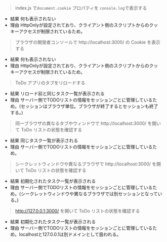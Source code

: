 > index.js で`document.cookie` プロパティを `console.log`で表示する

- 結果
何も表示されない
- 理由
HttpOnlyが設定されており、クライアント側のスクリプトからのクッキーアクセスが制限されているため。

> ブラウザの開発者コンソールで http://localhost:3000/ の Cookie を表示する

- 結果
何も表示されない
- 理由
HttpOnlyが設定されており、クライアント側のスクリプトからのクッキーアクセスが制限されているため。

> ToDo アプリのタブをリロードする

- 結果
リロード前と同じタスク一覧が表示される
- 理由
サーバー側でTODOリストの情報をセッションごとに管理しているため。(セッションはブラウザ単位。ブラウザが終了するとセッションも終了する。)

> 同一ブラウザの異なるタブやウィンドウで http://localhost:3000/ を開いて ToDo リストの状態を確認する

- 結果
同じタスク一覧が表示される
- 理由
サーバー側でTODOリストの情報をセッションごとに管理しているため。

> シークレットウィンドウや異なるブラウザで http://localhost:3000/ を開いて ToDo リストの状態を確認する

- 結果
初期化されたタスク一覧が表示される
- 理由
サーバー側でTODOリストの情報をセッションごとに管理しているため。(シークレットウィンドウや異なるブラウザでは別セッションとなっている。)

> http://127.0.0.1:3000/ を開いて ToDo リストの状態を確認する

- 結果
初期化されたタスク一覧が表示される
- 理由
サーバー側でTODOリストの情報をセッションごとに管理しているため。localhostと127.0.0.1は別ドメインとして扱われる。